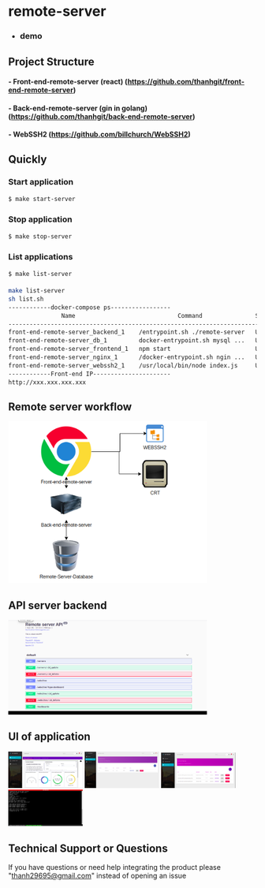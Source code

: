 # remote-server
- ### demo
## Project Structure
#### - Front-end-remote-server (react) (https://github.com/thanhgit/front-end-remote-server)
#### - Back-end-remote-server (gin in golang) (https://github.com/thanhgit/back-end-remote-server)
#### - WebSSH2 (https://github.com/billchurch/WebSSH2)

## Quickly
### Start application
```bash
$ make start-server
```
### Stop application
```bash
$ make stop-server
```

### List applications
```bash
$ make list-server

make list-server
sh list.sh
------------docker-compose ps-----------------
               Name                             Command               State                 Ports              
---------------------------------------------------------------------------------------------------------------
front-end-remote-server_backend_1    /entrypoint.sh ./remote-server   Up      0.0.0.0:7000->7000/tcp           
front-end-remote-server_db_1         docker-entrypoint.sh mysql ...   Up      0.0.0.0:3306->3306/tcp, 33060/tcp
front-end-remote-server_frontend_1   npm start                        Up      0.0.0.0:3000->3000/tcp           
front-end-remote-server_nginx_1      /docker-entrypoint.sh ngin ...   Up      0.0.0.0:80->80/tcp               
front-end-remote-server_webssh2_1    /usr/local/bin/node index.js     Up      0.0.0.0:2222->2222/tcp           
------------Front-end IP----------------------
http://xxx.xxx.xxx.xxx

```

## Remote server workflow
<div>
<img src="./doc/remote-server-workflow.png" width="80%" />
</div>

## API server backend
<div>
<img src="./doc/server_api.png" width="80%" />
</div>

## UI of application 
<div>
<img src="./doc/dashboard.png" width="30%" />
<img src="./doc/servers.png" width="30%" />
<img src="./doc/accessquickly.png" width="30%" />
<img src="./doc/ssh2_gui.png" width="30%" />
</div>

## Technical Support or Questions
If you have questions or need help integrating the product please "thanh29695@gmail.com" instead of opening an issue
